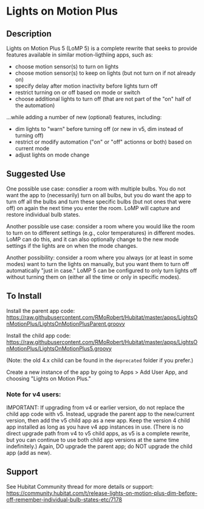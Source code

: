 # Lights on Motion Plus

## Description
Lights on Motion Plus 5 (LoMP 5) is a complete rewrite that seeks to provide features available in similar motion-ligthiing apps,
such as:
* choose motion sensor(s) to turn on lights
* choose motion sensor(s) to keep on lights (but not turn on if not already on)
* specify delay after motion inactivity before lights turn off
* restrict turning on or off based on mode or switch
* choose additional lights to turn off (that are not part of the "on" half of the automation)

...while adding a number of new (optional) features, including:
* dim lights to "warn" before turning off (or new in v5, dim instead of turning off)
* restrict or modify automation ("on" or "off" actionns or both) based on current mode
* adjust lights on mode change

## Suggested Use
One possible use case: consdier a room with multiple bulbs. You do not want the app to (necessarily) turn on all
bulbs, but you do want the app to turn off all the bulbs and turn these specific bulbs (but not ones that were off)
on again the next time you enter the room. LoMP will capture and restore individual bulb states.

Another possible use case: consider a room where you would like the room to turn on to different settings
(e.g., color temperatures) in different modes. LoMP can do this, and it can also optionally change to
the new mode settings if the lights are on when the mode changes.

Another possibility: consider a room where you always (or at least in some modes) want to turn the lights
on manually, but you want them to turn off automatically "just in case." LoMP 5 can be configured to only turn
lights off without turning them on (either all the time or only in specific modes).

## To Install

Install the parent app code: https://raw.githubusercontent.com/RMoRobert/Hubitat/master/apps/LightsOnMotionPlus/LightsOnMotionPlusParent.groovy

Install the child app code: https://raw.githubusercontent.com/RMoRobert/Hubitat/master/apps/LightsOnMotionPlus/LightsOnMotionPlus5.groovy

(Note: the old 4.x child can be found in the `deprecated` folder if you prefer.)

Create a new instance of the app by going to Apps > Add User App, and choosing "Lights on Motion Plus."

### Note for v4 users:
IMPORTANT: If upgrading from v4 or earlier version, do not replace the child app code with v5. Instead,
upgrade the parent app to the new/current version, then add the v5 child app as a new app. Keep the
version 4 child app installed as long as you have v4 app instances in use.
(There is no direct upgrade path from v4 to v5 child apps, as v5 is a complete
rewrite, but you can continue to use both child app versions at the same time indefinitely.) Again,
DO upgrade the parent app; do NOT upgrade the child app (add as new).

## Support
See Hubitat Community thread for more details or support: https://community.hubitat.com/t/release-lights-on-motion-plus-dim-before-off-remember-individual-bulb-states-etc/7178 
